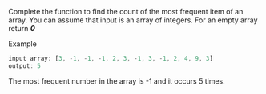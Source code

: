 Complete the function to find the count of the most frequent item of an array. You can assume that input is an array of integers. For an empty array return ***0***

Example
```javascript
input array: [3, -1, -1, -1, 2, 3, -1, 3, -1, 2, 4, 9, 3]
output: 5
```

The most frequent number in the array is -1 and it occurs 5 times.
